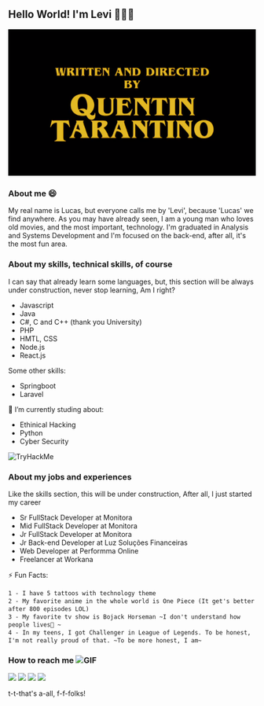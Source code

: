 ## Hello World! I'm Levi 👨🏻‍💻

![GitHub Logo](/bannerpicture.png)

### About me 😄
My real name is Lucas, but everyone calls me by 'Levi', because 'Lucas' we find anywhere. 
As you may have already seen, I am a young man who loves old movies, and the most important, technology. 
I'm graduated in Analysis and Systems Development and I'm focused on the back-end, after all, it's the most fun area.


### About my skills,  technical skills, of course
I can say that already learn some languages, but, this section will be always under construction, never stop learning, Am I right?
- Javascript
- Java 
- C#, C and C++ (thank you University)
- PHP 
- HMTL, CSS
- Node.js
- React.js 

Some other skills: 
- Springboot
- Laravel

🌱 I’m currently studing about: 
- Ethinical Hacking 
- Python
- Cyber Security
<img src="https://tryhackme-badges.s3.amazonaws.com/leviatan.png" alt="TryHackMe">


### About my jobs and experiences 
Like the skills section, this will be under construction, After all, I just started my career
- Sr FullStack Developer at Monitora
- Mid FullStack Developer at Monitora
- Jr FullStack Developer at Monitora
- Jr Back-end Developer at Luz Soluções Financeiras
- Web Developer at Performma Online 
- Freelancer at Workana 

⚡ Fun Facts:
```
1 - I have 5 tattoos with technology theme
2 - My favorite anime in the whole world is One Piece (It get's better after 800 episodes LOL) 
3 - My favorite tv show is Bojack Horseman ~I don't understand how people lives🐴 ~
4 - In my teens, I got Challenger in League of Legends. To be honest, I'm not really proud of that. ~To be more honest, I am~
```


 ### How to reach me <img alt="GIF" src="https://github.com/TheDudeThatCode/TheDudeThatCode/blob/master/Assets/Handshake.gif" width="40vw" />
<div>
    <a href="https://www.linkedin.com/in/lucaslevi/" target="_blank"><img src="https://img.shields.io/badge/-LinkedIn-%230077B5?style=for-the-badge&logo=linkedin&logoColor=white" target="_blank"></a>
    <a href="mailto:contato.lucaslevi@gmail.com" target="_blank"><img src="https://img.shields.io/badge/Gmail-D14836?style=for-the-badge&logo=gmail&logoColor=white" target="_blank"></a>
    <a href="https://www.instagram.com/lucas.levii/" target="_blank"><img src="https://img.shields.io/badge/-Instagram-%23E4405F?style=for-the-badge&logo=instagram&logoColor=white" target="_blank"></a>
    <a href="https://www.youtube.com/channel/UCYn154LzgI9PDLRTspBCMFQ" target="_blank"><img src="https://img.shields.io/youtube/channel/subscribers/UCYn154LzgI9PDLRTspBCMFQ?sub_confirmation=1?style=social" target="_blank"></a>
</div> 

t-t-that's a-all, f-f-folks! 




